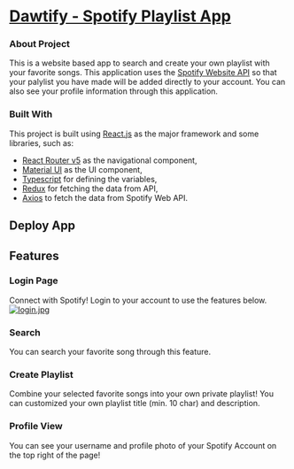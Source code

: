 # [Dawtify - Spotify Playlist App](https://dawtify.vercel.app)

### About Project

This is a website based app to search and create your own playlist with your favorite songs. This application uses the [Spotify Website API](https://developer.spotify.com/documentation/web-api/) so that your palylist you have made will be added directly to your account. You can also see your profile information through this application.

### Built With

This project is built using [React.js](https://reactjs.org/docs/getting-started.html) as the major framework and some libraries, such as:

- [React Router v5](https://reactrouter.com/) as the navigational component,
- [Material UI](https://material-ui.com/) as the UI component,
- [Typescript](https://www.typescriptlang.org/) for defining the variables,
- [Redux](https://github.com/axios/axios) for fetching the data from API,
- [Axios](https://github.com/axios/axios) to fetch the data from Spotify Web API.

## Deploy App

## Features

### Login Page

Connect with Spotify! Login to your account to use the features below.
[![login.jpg](https://i.postimg.cc/kXW79Vs7/login.jpg)](https://postimg.cc/w7xCQjnr)

### Search

You can search your favorite song through this feature.

### Create Playlist

Combine your selected favorite songs into your own private playlist! You can customized your own playlist title (min. 10 char) and description.

### Profile View

You can see your username and profile photo of your Spotify Account on the top right of the page!
